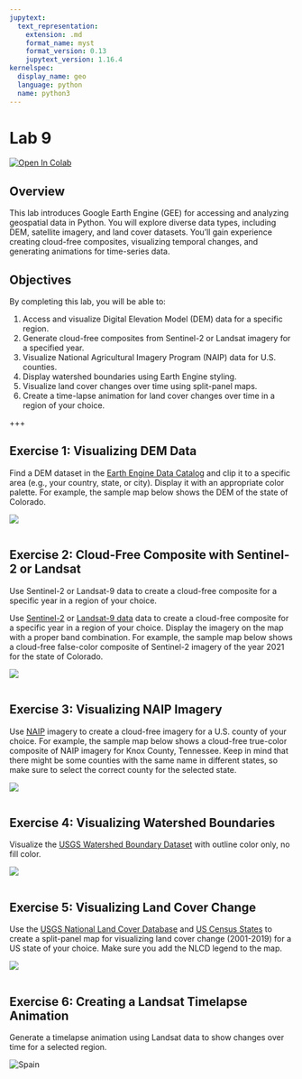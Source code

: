 ```yaml
---
jupytext:
  text_representation:
    extension: .md
    format_name: myst
    format_version: 0.13
    jupytext_version: 1.16.4
kernelspec:
  display_name: geo
  language: python
  name: python3
---
```


# Lab 9

[![Open In Colab](https://colab.research.google.com/assets/colab-badge.svg)](https://colab.research.google.com/github/giswqs/geog-312/blob/main/book/labs/lab_09.ipynb)

## Overview

This lab introduces Google Earth Engine (GEE) for accessing and analyzing geospatial data in Python. You will explore diverse data types, including DEM, satellite imagery, and land cover datasets. You’ll gain experience creating cloud-free composites, visualizing temporal changes, and generating animations for time-series data.


## Objectives

By completing this lab, you will be able to:

1. Access and visualize Digital Elevation Model (DEM) data for a specific region.
2. Generate cloud-free composites from Sentinel-2 or Landsat imagery for a specified year.
3. Visualize National Agricultural Imagery Program (NAIP) data for U.S. counties.
4. Display watershed boundaries using Earth Engine styling.
5. Visualize land cover changes over time using split-panel maps.
6. Create a time-lapse animation for land cover changes over time in a region of your choice.

+++

## Exercise 1: Visualizing DEM Data

Find a DEM dataset in the [Earth Engine Data Catalog](https://developers.google.com/earth-engine/datasets) and clip it to a specific area (e.g., your country, state, or city). Display it with an appropriate color palette. For example, the sample map below shows the DEM of the state of Colorado.

![](https://i.imgur.com/OLeSt7n.png)

```{code-cell} ipython3

```

## Exercise 2: Cloud-Free Composite with Sentinel-2 or Landsat

Use Sentinel-2 or Landsat-9 data to create a cloud-free composite for a specific year in a region of your choice.

Use [Sentinel-2](https://developers.google.com/earth-engine/datasets/catalog/COPERNICUS_S2_SR_HARMONIZED) or [Landsat-9 data](https://developers.google.com/earth-engine/datasets/catalog/landsat-9) data to create a cloud-free composite for a specific year in a region of your choice. Display the imagery on the map with a proper band combination. For example, the sample map below shows a cloud-free false-color composite of Sentinel-2 imagery of the year 2021 for the state of Colorado. 

![](https://i.imgur.com/xkxpkS1.png)

```{code-cell} ipython3

```

## Exercise 3: Visualizing NAIP Imagery

Use [NAIP](https://developers.google.com/earth-engine/datasets/catalog/USDA_NAIP_DOQQ) imagery to create a cloud-free imagery for a U.S. county of your choice. For example, the sample map below shows a cloud-free true-color composite of NAIP imagery for Knox County, Tennessee. Keep in mind that there might be some counties with the same name in different states, so make sure to select the correct county for the selected state.

![](https://i.imgur.com/iZSGqGS.png)

```{code-cell} ipython3

```

## Exercise 4: Visualizing Watershed Boundaries

Visualize the [USGS Watershed Boundary Dataset](https://developers.google.com/earth-engine/datasets/catalog/USGS_WBD_2017_HUC04) with outline color only, no fill color.

![](https://i.imgur.com/PLlNFq3.png)

```{code-cell} ipython3

```

## Exercise 5: Visualizing Land Cover Change

Use the [USGS National Land Cover Database](https://developers.google.com/earth-engine/datasets/catalog/USGS_NLCD_RELEASES_2019_REL_NLCD) and [US Census States](https://developers.google.com/earth-engine/datasets/catalog/TIGER_2018_States) to create a split-panel map for visualizing land cover change (2001-2019) for a US state of your choice. Make sure you add the NLCD legend to the map.

![](https://i.imgur.com/Au7Q5Ln.png)

```{code-cell} ipython3

```

## Exercise 6: Creating a Landsat Timelapse Animation

Generate a timelapse animation using Landsat data to show changes over time for a selected region.

![Spain](https://github.com/user-attachments/assets/f12839c0-1c30-404d-b0ab-0fa12ce12d24)

```{code-cell} ipython3

```
